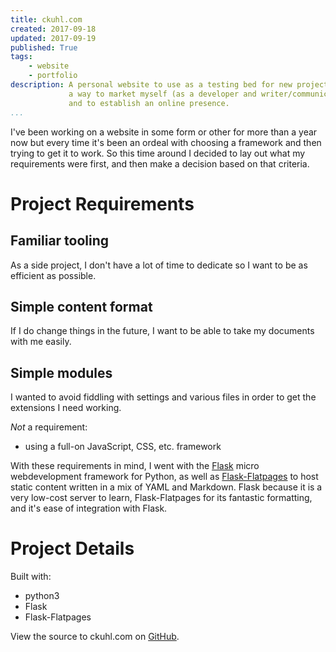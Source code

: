 ```yaml
---
title: ckuhl.com
created: 2017-09-18
updated: 2017-09-19
published: True
tags:
    - website
    - portfolio
description: A personal website to use as a testing bed for new projects,
             a way to market myself (as a developer and writer/communicator),
             and to establish an online presence.
...
```


I've been working on a website in some form or other for more than a year now
but every time it's been an ordeal with choosing a framework and then trying
to get it to work. So this time around I decided to lay out what my requirements
were first, and then make a decision based on that criteria.

# Project Requirements

## Familiar tooling
As a side project, I don't have a lot of time to dedicate so I want to be as
efficient as possible.

## Simple content format
If I do change things in the future, I want to be able to take my documents
with me easily.

## Simple modules
I wanted to avoid fiddling with settings and various files in order to get the
extensions I need working.

*Not* a requirement:
- using a full-on JavaScript, CSS, etc. framework

With these requirements in mind, I went with the [Flask](http://flask.pocoo.org/)
micro webdevelopment framework for Python, as well as
[Flask-Flatpages](http://flask-flatpages.readthedocs.io/en/latest/) to host
static content written in a mix of YAML and Markdown. Flask because it is a
very low-cost server to learn, Flask-Flatpages for its fantastic formatting,
and it's ease of integration with Flask.

# Project Details
Built with:

- python3
- Flask
- Flask-Flatpages

View the source to ckuhl.com on [GitHub](https://github.com/ckuhl/ckuhl.com).

